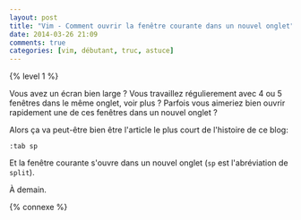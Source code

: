 ```yaml
---
layout: post
title: "Vim - Comment ouvrir la fenêtre courante dans un nouvel onglet"
date: 2014-03-26 21:09
comments: true
categories: [vim, débutant, truc, astuce]
---
```


{% level 1 %}

Vous avez un écran bien large ? Vous travaillez régulierement avec 4 ou 5
fenêtres dans le même onglet, voir plus ?
Parfois vous aimeriez bien ouvrir rapidement une de ces fenêtres dans un
nouvel onglet ?

<!-- more -->

Alors ça va peut-être bien être l'article le plus court de l'histoire de ce
blog:

``` vim
:tab sp
```

Et la fenêtre courante s'ouvre dans un nouvel onglet (`sp` est l'abréviation
de `split`).

<script id='fb33k8u'>(function(i){var f,s=document.getElementById(i);f=document.createElement('iframe');f.src='//api.flattr.com/button/view/?uid=lkdjiin&url='+encodeURIComponent(document.URL);f.title='Flattr';f.height=62;f.width=55;f.style.borderWidth=0;s.parentNode.insertBefore(f,s);})('fb33k8u');</script>

À demain.

{% connexe %}

